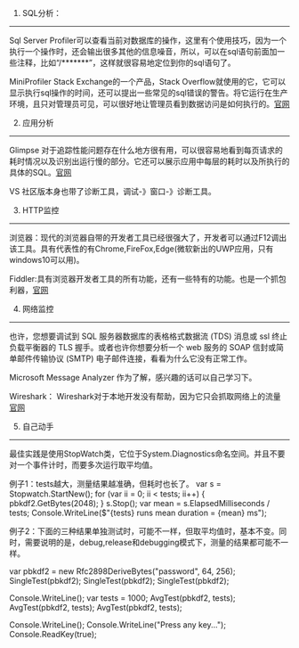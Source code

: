 1. SQL分析：
---
Sql Server Profiler可以查看当前对数据库的操作，这里有个使用技巧，因为一个执行一个操作时，还会输出很多其他的信息噪音，所以，可以在sql语句前面加一些注释，比如“/*******”，这样就很容易地定位到你的sql语句了。

MiniProfiler Stack Exchange的一个产品，Stack Overflow就使用的它，它可以显示执行sql操作的时间，还可以提出一些常见的sql错误的警告。将它运行在生产环境，且只对管理员可见，可以很好地让管理员看到数据访问是如何执行的。[官网](http://miniprofiler.com/)

 2. 应用分析

---
Glimpse 对于追踪性能问题存在什么地方很有用，可以很容易地看到每页请求的耗时情况以及识别出运行慢的部分。它还可以展示应用中每层的耗时以及所执行的具体的SQL。[官网](http://getglimpse.com/)

VS 社区版本身也带了诊断工具，调试-》窗口-》诊断工具。

3. HTTP监控
---
浏览器：现代的浏览器自带的开发者工具已经很强大了，开发者可以通过F12调出该工具。具有代表性的有Chrome,FireFox,Edge(微软新出的UWP应用，只有windows10可以用)。

Fiddler:具有浏览器开发者工具的所有功能，还有一些特有的功能。也是一个抓包利器，[官网](http://www.telerik.com/fiddler)

4. 网络监控
---
也许，您想要调试到 SQL 服务器数据库的表格格式数据流 (TDS) 消息或 ssl 终止负载平衡器的 TLS 握手。或者也许你想要分析一个 web 服务的 SOAP 信封或简单邮件传输协议 (SMTP) 电子邮件连接，看看为什么它没有正常工作。

Microsoft Message Analyzer 作为了解，感兴趣的话可以自己学习下。

Wireshark： Wireshark对于本地开发没有帮助，因为它只会抓取网络上的流量 [官网](http://www.wireshark.org/)

5. 自己动手
---
最佳实践是使用StopWatch类，它位于System.Diagnostics命名空间。并且不要对一个事件计时，而要多次运行取平均值。

例子1：tests越大，测量结果越准确，但耗时也长了。
var s = Stopwatch.StartNew(); 
for (var ii = 0; ii < tests; ii++) 
{ 
    pbkdf2.GetBytes(2048); 
} 
s.Stop(); 
var mean = s.ElapsedMilliseconds / tests; 
Console.WriteLine($"{tests} runs mean duration = {mean} ms"); 

例子2：下面的三种结果单独测试时，可能不一样，但取平均值时，基本不变。同时，需要说明的是，debug,release和debugging模式下，测量的结果都可能不一样。

var pbkdf2 = new Rfc2898DeriveBytes("password", 64, 256); 
SingleTest(pbkdf2); 
SingleTest(pbkdf2); 
SingleTest(pbkdf2); 
 
Console.WriteLine(); 
var tests = 1000; 
AvgTest(pbkdf2, tests); 
AvgTest(pbkdf2, tests); 
AvgTest(pbkdf2, tests); 
 
Console.WriteLine(); 
Console.WriteLine("Press any key..."); 
Console.ReadKey(true); 
